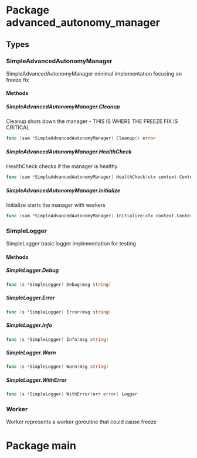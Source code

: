 # Package advanced_autonomy_manager

## Types

### SimpleAdvancedAutonomyManager

SimpleAdvancedAutonomyManager minimal implementation focusing on freeze fix


#### Methods

##### SimpleAdvancedAutonomyManager.Cleanup

Cleanup shuts down the manager - THIS IS WHERE THE FREEZE FIX IS CRITICAL


```go
func (sam *SimpleAdvancedAutonomyManager) Cleanup() error
```

##### SimpleAdvancedAutonomyManager.HealthCheck

HealthCheck checks if the manager is healthy


```go
func (sam *SimpleAdvancedAutonomyManager) HealthCheck(ctx context.Context) error
```

##### SimpleAdvancedAutonomyManager.Initialize

Initialize starts the manager with workers


```go
func (sam *SimpleAdvancedAutonomyManager) Initialize(ctx context.Context) error
```

### SimpleLogger

SimpleLogger basic logger implementation for testing


#### Methods

##### SimpleLogger.Debug

```go
func (s *SimpleLogger) Debug(msg string)
```

##### SimpleLogger.Error

```go
func (s *SimpleLogger) Error(msg string)
```

##### SimpleLogger.Info

```go
func (s *SimpleLogger) Info(msg string)
```

##### SimpleLogger.Warn

```go
func (s *SimpleLogger) Warn(msg string)
```

##### SimpleLogger.WithError

```go
func (s *SimpleLogger) WithError(err error) Logger
```

### Worker

Worker represents a worker goroutine that could cause freeze


# Package main

